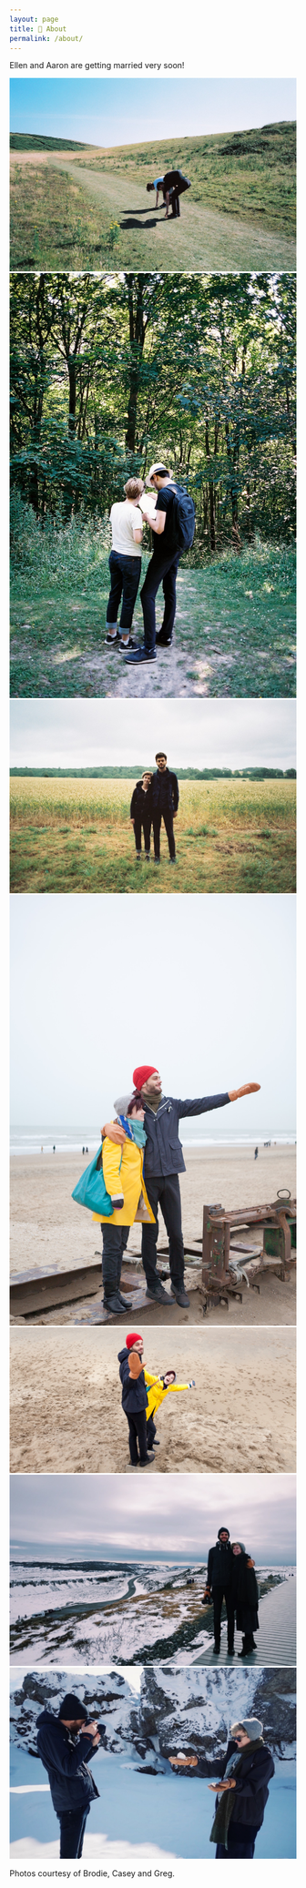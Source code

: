 ```yaml
---
layout: page
title: 👫 About
permalink: /about/
---
```


Ellen and Aaron are getting married very soon!

![photo](/images/image3.jpg)
![photo](/images/image2.jpg)
![photo](/images/image4.jpg)
![photo](/images/image5.jpg)
![photo](/images/image7.jpg)
![photo](/images/image8.jpg)
![photo](/images/image9.jpg)

Photos courtesy of Brodie, Casey and Greg. 
